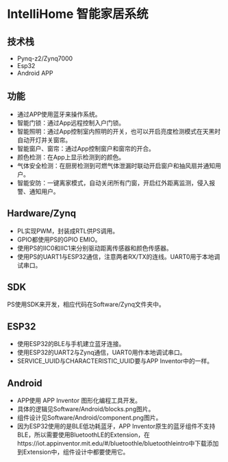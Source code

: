 # IntelliHome 智能家居系统
## 技术栈

- Pynq-z2/Zynq7000
- Esp32
- Android APP

## 功能

- 通过APP使用蓝牙来操作系统。
- 智能门锁：通过App远程控制入户门锁。
- 智能照明：通过App控制室内照明的开关，也可以开启亮度检测模式在天黑时自动开灯并关窗帘。
- 智能窗户、窗帘：通过App控制窗户和窗帘的开合。
- 颜色检测：在App上显示检测到的颜色。
- 气体安全检测：在厨房检测到可燃气体泄漏时联动开启窗户和抽风扇并通知用户。
- 智能安防：一键离家模式，自动关闭所有门窗，开启红外距离监测，侵入报警、通知用户。

## Hardware/Zynq

- PL实现PWM，封装成RTL供PS调用。
- GPIO都使用PS的GPIO EMIO。
- 使用PS的IIC0和IIC1来分别驱动距离传感器和颜色传感器。
- 使用PS的UART1与ESP32通信，注意两者RX/TX的连线。UART0用于本地调试串口。

## SDK

PS使用SDK来开发，相应代码在Software/Zynq文件夹中。

## ESP32

- 使用ESP32的BLE与手机建立蓝牙连接。
- 使用ESP32的UART2与Zynq通信，UART0用作本地调试串口。
- SERVICE_UUID与CHARACTERISTIC_UUID要与APP Inventor中的一样。

## Android

- APP使用 APP Inventor 图形化编程工具开发。
- 具体的逻辑见Software/Android/blocks.png图片。
- 组件设计见Software/Android/component.png图片。
- 因为ESP32使用的是BLE低功耗蓝牙，APP Inventor原生的蓝牙组件不支持BLE，所以需要使用BluetoothLE的Extension，在https://iot.appinventor.mit.edu/#/bluetoothle/bluetoothleintro中下载添加到Extension中，组件设计中都要使用它。

